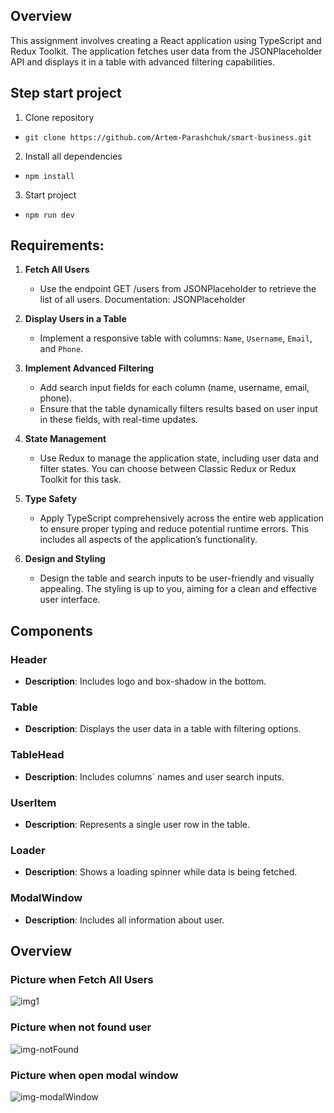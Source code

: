 

## Overview

This assignment involves creating a React application using TypeScript and Redux Toolkit. The application fetches user data from the JSONPlaceholder API and displays it in a table with advanced filtering capabilities.

## Step start project
1. Clone repository 
- `git clone https://github.com/Artem-Parashchuk/smart-business.git`
2. Install all dependencies
- `npm install`
3. Start project
- `npm run dev`
## Requirements:

1. **Fetch All Users**
   - Use the endpoint GET /users from JSONPlaceholder to retrieve the list of all
users. Documentation: JSONPlaceholder
   
2. **Display Users in a Table**
   - Implement a responsive table with columns: `Name`, `Username`, `Email`, and `Phone`.

3. **Implement Advanced Filtering**
   - Add search input fields for each column (name, username, email, phone).
   - Ensure that the table dynamically filters results based on user input in these
fields, with real-time updates.

4. **State Management**
   - Use Redux to manage the application state, including user data and filter
states. You can choose between Classic Redux or Redux Toolkit for this task.

5. **Type Safety**
   - Apply TypeScript comprehensively across the entire web application to ensure
proper typing and reduce potential runtime errors. This includes all aspects of
the application’s functionality.

6. **Design and Styling**
   - Design the table and search inputs to be user-friendly and visually appealing. The styling
is up to you, aiming for a clean and effective user interface.
  
## Components
### Header
- **Description**: Includes logo and box-shadow in the bottom.
### Table
- **Description**: Displays the user data in a table with filtering options.
### TableHead
- **Description**: Includes columns` names and user search inputs.
### UserItem
- **Description**: Represents a single user row in the table.
### Loader
- **Description**: Shows a loading spinner while data is being fetched.
### ModalWindow
- **Description**: Includes all information about user.
## Overview
### Picture when Fetch All Users
![img1](https://github.com/user-attachments/assets/ad28ddb1-4469-4166-881f-5be06c707cd2)
### Picture when not found user
![img-notFound](https://github.com/user-attachments/assets/392acfde-439f-492b-bbf6-59b2e289a848)
### Picture when open modal window
![img-modalWindow](https://github.com/user-attachments/assets/7fab131c-a04d-4361-8bf8-495e99a66b83)
